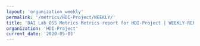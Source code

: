 ```yaml
---
layout: 'organization_weekly'
permalink: '/metrics/HDI-Project/WEEKLY/'
title: 'DAI Lab OSS Metrics Metrics report for HDI-Project | WEEKLY-REPORT-2020-05-03'
organization: 'HDI-Project'
current_date: '2020-05-03'
---
```


